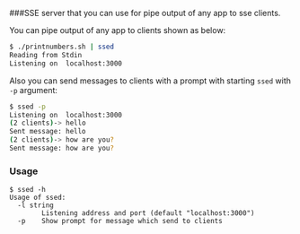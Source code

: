 ###SSE server that you can use for pipe output of any app to sse clients.

You can pipe output of any app to clients shown as below:

```bash
$ ./printnumbers.sh | ssed
Reading from Stdin
Listening on  localhost:3000
```

Also you can send messages to clients with a prompt with starting `ssed` with `-p` argument:

```bash
$ ssed -p
Listening on  localhost:3000
(2 clients)-> hello
Sent message: hello
(2 clients)-> how are you?
Sent message: how are you?
```


### Usage

```
$ ssed -h
Usage of ssed:
  -l string
        Listening address and port (default "localhost:3000")
  -p    Show prompt for message which send to clients

```

